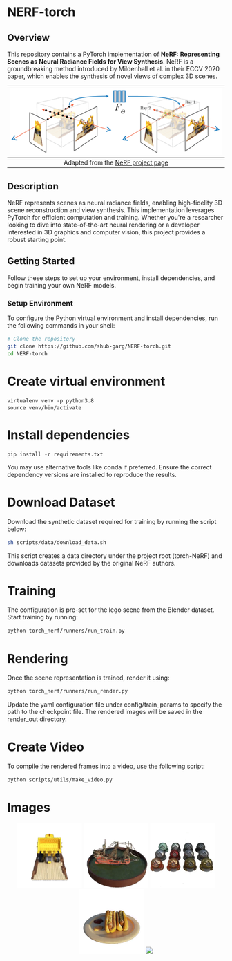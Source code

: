 # NERF-torch

## Overview

This repository contains a PyTorch implementation of **NeRF: Representing Scenes as Neural Radiance Fields for View Synthesis**. NeRF is a groundbreaking method introduced by Mildenhall et al. in their ECCV 2020 paper, which enables the synthesis of novel views of complex 3D scenes.

| ![NeRF Overview](./Images/nerf.png) |
|:--:|
| Adapted from the [NeRF project page](https://www.matthewtancik.com/nerf)|

## Description

NeRF represents scenes as neural radiance fields, enabling high-fidelity 3D scene reconstruction and view synthesis. This implementation leverages PyTorch for efficient computation and training. Whether you're a researcher looking to dive into state-of-the-art neural rendering or a developer interested in 3D graphics and computer vision, this project provides a robust starting point.

## Getting Started

Follow these steps to set up your environment, install dependencies, and begin training your own NeRF models.

### Setup Environment

To configure the Python virtual environment and install dependencies, run the following commands in your shell:

```sh
# Clone the repository
git clone https://github.com/shub-garg/NERF-torch.git
cd NERF-torch
```

# Create virtual environment
```
virtualenv venv -p python3.8
source venv/bin/activate
```

# Install dependencies
```
pip install -r requirements.txt
```
You may use alternative tools like conda if preferred. Ensure the correct dependency versions are installed to reproduce the results.

# Download Dataset
Download the synthetic dataset required for training by running the script below:
```bash
sh scripts/data/download_data.sh
```

This script creates a data directory under the project root (torch-NeRF) and downloads datasets provided by the original NeRF authors.

# Training
The configuration is pre-set for the lego scene from the Blender dataset. Start training by running:
```bash
python torch_nerf/runners/run_train.py
```

# Rendering
Once the scene representation is trained, render it using:
```bash
python torch_nerf/runners/run_render.py
```

Update the yaml configuration file under config/train_params to specify the path to the checkpoint file. The rendered images will be saved in the render_out directory.

# Create Video
To compile the rendered frames into a video, use the following script:
```bash
python scripts/utils/make_video.py
```

# Images

<p align="middle">
  <img src="./Images/lego.gif" width="150" />
  <img src="./Images/ship.gif" width="150" />
  <img src="./Images/materials.gif" width="150" />
  <img src="./Images/hotdog.gif" width="150" />
  <img src="./Images/fern.gif" width="150" />
  </p>
